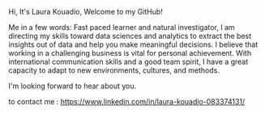 
Hi, It's Laura Kouadio, Welcome to my GitHub!

Me in a few words: Fast paced learner and natural investigator, I am directing my skills toward data sciences and analytics to extract the best insights out of data and help you make meaningful decisions. I believe that working in a challenging business is vital for personal achievement. With international communication skills and a good team spirit, I have a great capacity to adapt to new environments, cultures, and methods.


I'm looking forward to hear about you.

to contact me : https://www.linkedin.com/in/laura-kouadio-083374131/ 
